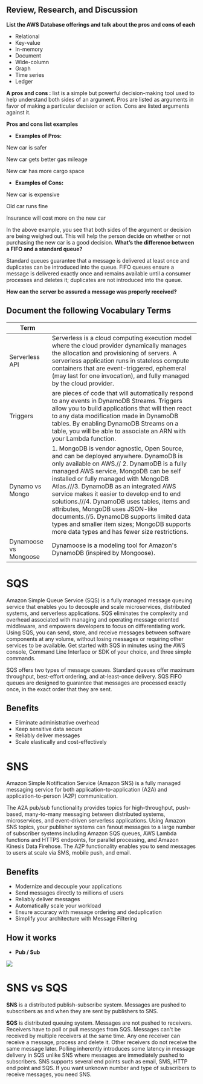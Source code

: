 ## Review, Research, and Discussion


**List the AWS Database offerings and talk about the pros and cons of each**
- Relational
- Key-value	
- In-memory	
- Document	
- Wide-column	
- Graph
- Time series	
- Ledger

**A pros and cons :** list is a simple but powerful decision-making tool used to help understand both sides of an argument. Pros are listed as arguments in favor of making a particular decision or action. Cons are listed arguments against it.

**Pros and cons list examples**


- **Examples of Pros:**

New car is safer

New car gets better gas mileage

New car has more cargo space 

- **Examples of Cons:**

New car is expensive

Old car runs fine

Insurance will cost more on the new car

In the above example, you see that both sides of the argument or decision are being weighed out. This will help the person decide on whether or not purchasing the new car is a good decision. 
**What’s the difference between a FIFO and a standard queue?**

Standard queues guarantee that a message is delivered at least once and duplicates can be introduced into the queue. FIFO queues ensure a message is delivered exactly once and remains available until a consumer processes and deletes it; duplicates are not introduced into the queue.

**How can the server be assured a message was properly received?**

## Document the following Vocabulary Terms

|Term||
|--|--|
|Serverless API|Serverless is a cloud computing execution model where the cloud provider dynamically manages the allocation and provisioning of servers. A serverless application runs in stateless compute containers that are event-triggered, ephemeral (may last for one invocation), and fully managed by the cloud provider.|
|Triggers|are pieces of code that will automatically respond to any events in DynamoDB Streams. Triggers allow you to build applications that will then react to any data modification made in DynamoDB tables. By enabling DynamoDB Streams on a table, you will be able to associate an ARN with your Lambda function.|
|Dynamo vs Mongo|1. MongoDB is vendor agnostic, Open Source, and can be deployed anywhere. DynamoDB is only available on AWS.// 2. DynamoDB is a fully managed AWS service, MongoDB can be self installed or fully managed with MongoDB Atlas.///3. DynamoDB as an integrated AWS service makes it easier to develop end to end solutions.///4. DynamoDB uses tables, items and attributes, MongoDB uses JSON-like documents.//5. DynamoDB supports limited data types and smaller item sizes; MongoDB supports more data types and has fewer size restrictions.|
|Dynamoose vs Mongoose|Dynamoose is a modeling tool for Amazon's DynamoDB (inspired by Mongoose).|


# SQS 

Amazon Simple Queue Service (SQS) is a fully managed message queuing service that enables you to decouple and scale microservices, distributed systems, and serverless applications. SQS eliminates the complexity and overhead associated with managing and operating message oriented middleware, and empowers developers to focus on differentiating work. Using SQS, you can send, store, and receive messages between software components at any volume, without losing messages or requiring other services to be available. Get started with SQS in minutes using the AWS console, Command Line Interface or SDK of your choice, and three simple commands.

SQS offers two types of message queues. Standard queues offer maximum throughput, best-effort ordering, and at-least-once delivery. SQS FIFO queues are designed to guarantee that messages are processed exactly once, in the exact order that they are sent.

## Benefits

- Eliminate administrative overhead
- Keep sensitive data secure
- Reliably deliver messages
- Scale elastically and cost-effectively

# SNS
Amazon Simple Notification Service (Amazon SNS) is a fully managed messaging service for both application-to-application (A2A) and application-to-person (A2P) communication.

The A2A pub/sub functionality provides topics for high-throughput, push-based, many-to-many messaging between distributed systems, microservices, and event-driven serverless applications. Using Amazon SNS topics, your publisher systems can fanout messages to a large number of subscriber systems including Amazon SQS queues, AWS Lambda functions and HTTPS endpoints, for parallel processing, and Amazon Kinesis Data Firehose. The A2P functionality enables you to send messages to users at scale via SMS, mobile push, and email.

## Benefits

- Modernize and decouple your applications
- Send messages directly to millions of users
- Reliably deliver messages
- Automatically scale your workload
- Ensure accuracy with message ordering and deduplication
- Simplify your architecture with Message Filtering
## How it works

- **Pub / Sub**

![](https://d1.awsstatic.com/diagrams/Product-page-diagram-Amazon-SNS_event-driven-SNS-compute%402X_.4b9c0a75aa40bda9cdb12f0176930a12da2872bf.png)

# SNS vs SQS

**SNS** is a distributed publish-subscribe system. Messages are pushed to subscribers as and when they are sent by publishers to SNS.

**SQS** is distributed queuing system. Messages are not pushed to receivers. Receivers have to poll or pull messages from SQS. Messages can't be received by multiple receivers at the same time. Any one receiver can receive a message, process and delete it. Other receivers do not receive the same message later. Polling inherently introduces some latency in message delivery in SQS unlike SNS where messages are immediately pushed to subscribers. SNS supports several end points such as email, SMS, HTTP end point and SQS. If you want unknown number and type of subscribers to receive messages, you need SNS.








